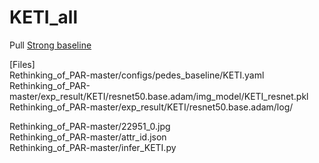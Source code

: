 # KETI_all

Pull [Strong baseline](https://duckduckgo.com)

[Files]\
Rethinking_of_PAR-master/configs/pedes_baseline/KETI.yaml\
Rethinking_of_PAR-master/exp_result/KETI/resnet50.base.adam/img_model/KETI_resnet.pkl\
Rethinking_of_PAR-master/exp_result/KETI/resnet50.base.adam/log/

Rethinking_of_PAR-master/22951_0.jpg\
Rethinking_of_PAR-master/attr_id.json\
Rethinking_of_PAR-master/infer_KETI.py

